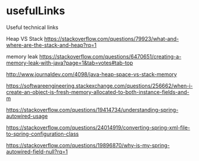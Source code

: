 # usefulLinks
Useful technical links

Heap VS Stack
https://stackoverflow.com/questions/79923/what-and-where-are-the-stack-and-heap?rq=1

memory leak
https://stackoverflow.com/questions/6470651/creating-a-memory-leak-with-java?page=1&tab=votes#tab-top

http://www.journaldev.com/4098/java-heap-space-vs-stack-memory

https://softwareengineering.stackexchange.com/questions/256662/when-i-create-an-object-is-fresh-memory-allocated-to-both-instance-fields-and-m

https://stackoverflow.com/questions/19414734/understanding-spring-autowired-usage

https://stackoverflow.com/questions/24014919/converting-spring-xml-file-to-spring-configuration-class

https://stackoverflow.com/questions/19896870/why-is-my-spring-autowired-field-null?rq=1

